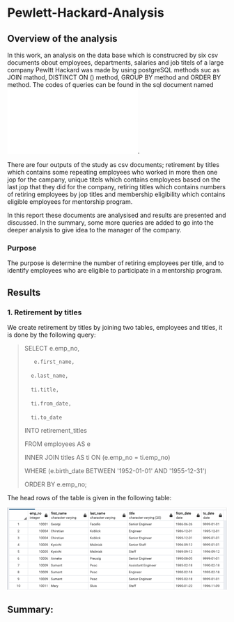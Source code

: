 # Pewlett-Hackard-Analysis
## Overview of the analysis 

In this work, an analysis on the data base which is construcred by six csv documents obout employees, departments, salaries and job titels of a large company Pewltt Hackard was made by using postgreSQL methods suc as JOIN mathod, DISTINCT ON () method, GROUP BY method and ORDER BY method. The codes of queries can be found in the sql document named ![Employee_Database_challenge](Queries/Employee_Database_challenge.sql).

There are four outputs of the study as csv documents; retirement by titles which contains some repeating employees who worked in more then one jop for the campany, unique titels which contains employees based on the last jop that they did for the company, retiring titles which contains numbers of retiring employees by jop titles and membership eligibility which contains eligible employees for mentorship program.

In this report these documents are analysised and results are presented and discussed. In the summary, some more queries are added to go into the deeper 
analysis to give idea to the manager of the company.

### Purpose

The purpose is determine the number of retiring employees per title, and to identify employees who are eligible to participate in a mentorship program.

## Results

### 1. Retirement by titles 
We create retirement by titles by joining two tables, employees and titles, it is done by the following query:

> SELECT  e.emp_no,
> 
>        e.first_name,
>        
>       e.last_name,
>		
>       ti.title,
>       
>       ti.from_date,
>      
>       ti.to_date  
>            
> INTO retirement_titles
>     
> FROM employees AS e
>      
> INNER JOIN titles AS ti  ON (e.emp_no = ti.emp_no)
> 
> WHERE (e.birth_date BETWEEN '1952-01-01' AND '1955-12-31')
> 
> ORDER BY e.emp_no;

The head rows of the table is given in the following table:

![](Resources/retirement_titles.png)

## Summary:

